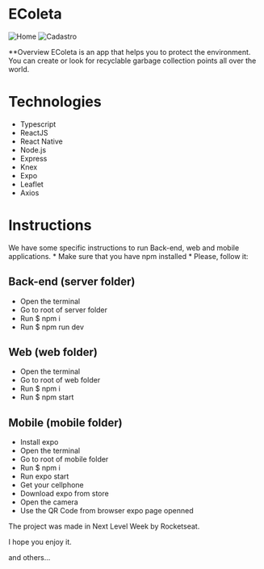 # EColeta

![Home](https://user-images.githubusercontent.com/17368983/83911221-483f2780-a742-11ea-8691-3e46f75310c2.png)
![Cadastro](https://user-images.githubusercontent.com/17368983/83911274-5f7e1500-a742-11ea-8ef7-150dc9aa78b7.png)

**Overview
EColeta is an app that helps you to protect the environment. You can create or look for recyclable garbage collection points all over the world.


# Technologies

- Typescript
- ReactJS
- React Native
- Node.js
- Express
- Knex
- Expo
- Leaflet
- Axios

# Instructions

We have some specific instructions to run Back-end, web and mobile applications. * Make sure that you have npm installed * Please, follow it:

## Back-end (server folder)
- Open the terminal
- Go to root of server folder
- Run $ npm i
- Run $ npm run dev

## Web (web folder)
- Open the terminal
- Go to root of web folder
- Run $ npm i
- Run $ npm start

## Mobile (mobile folder)
- Install expo
- Open the terminal
- Go to root of mobile folder
- Run $ npm i
- Run expo start
- Get your cellphone
- Download expo from store
- Open the camera
- Use the QR Code from browser expo page openned

The project was made in Next Level Week by Rocketseat.

I hope you enjoy it.




and others...
